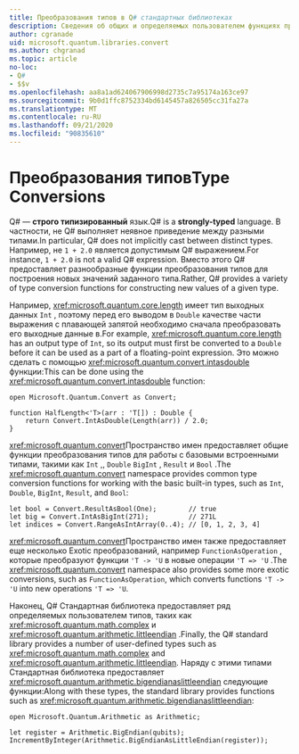 ```yaml
---
title: Преобразования типов в Q# стандартных библиотеках
description: Сведения об общих и определяемых пользователем функциях преобразования типов в Q# стандартных библиотеках.
author: cgranade
uid: microsoft.quantum.libraries.convert
ms.author: chgranad
ms.topic: article
no-loc:
- Q#
- $$v
ms.openlocfilehash: aa8a1ad624067906998d2735c7a95174a163ce97
ms.sourcegitcommit: 9b0d1ffc8752334bd6145457a826505cc31fa27a
ms.translationtype: MT
ms.contentlocale: ru-RU
ms.lasthandoff: 09/21/2020
ms.locfileid: "90835610"
---
```

# <a name="type-conversions"></a><span data-ttu-id="96d42-103">Преобразования типов</span><span class="sxs-lookup"><span data-stu-id="96d42-103">Type Conversions</span></span> #

<span data-ttu-id="96d42-104">Q# — **строго типизированный** язык.</span><span class="sxs-lookup"><span data-stu-id="96d42-104">Q# is a **strongly-typed** language.</span></span>
<span data-ttu-id="96d42-105">В частности, не Q# выполняет неявное приведение между разными типами.</span><span class="sxs-lookup"><span data-stu-id="96d42-105">In particular, Q# does not implicitly cast between distinct types.</span></span> <span data-ttu-id="96d42-106">Например, не `1 + 2.0` является допустимым Q# выражением.</span><span class="sxs-lookup"><span data-stu-id="96d42-106">For instance, `1 + 2.0` is not a valid Q# expression.</span></span>
<span data-ttu-id="96d42-107">Вместо этого Q# предоставляет разнообразные функции преобразования типов для построения новых значений заданного типа.</span><span class="sxs-lookup"><span data-stu-id="96d42-107">Rather, Q# provides a variety of type conversion functions for constructing new values of a given type.</span></span>

<span data-ttu-id="96d42-108">Например, <xref:microsoft.quantum.core.length> имеет тип выходных данных `Int` , поэтому перед его выводом в `Double` качестве части выражения с плавающей запятой необходимо сначала преобразовать его выходные данные в.</span><span class="sxs-lookup"><span data-stu-id="96d42-108">For example, <xref:microsoft.quantum.core.length> has an output type of `Int`, so its output must first be converted to a `Double` before it can be used as a part of a floating-point expression.</span></span>
<span data-ttu-id="96d42-109">Это можно сделать с помощью <xref:microsoft.quantum.convert.intasdouble> функции:</span><span class="sxs-lookup"><span data-stu-id="96d42-109">This can be done using the <xref:microsoft.quantum.convert.intasdouble> function:</span></span>

```qsharp
open Microsoft.Quantum.Convert as Convert;

function HalfLength<'T>(arr : 'T[]) : Double {
    return Convert.IntAsDouble(Length(arr)) / 2.0;
}
```

<span data-ttu-id="96d42-110"><xref:microsoft.quantum.convert>Пространство имен предоставляет общие функции преобразования типов для работы с базовыми встроенными типами, такими как `Int` ,, `Double` `BigInt` , `Result` и `Bool` .</span><span class="sxs-lookup"><span data-stu-id="96d42-110">The <xref:microsoft.quantum.convert> namespace provides common type conversion functions for working with the basic built-in types, such as `Int`, `Double`, `BigInt`, `Result`, and `Bool`:</span></span>

```qsharp
let bool = Convert.ResultAsBool(One);        // true
let big = Convert.IntAsBigInt(271);          // 271L
let indices = Convert.RangeAsIntArray(0..4); // [0, 1, 2, 3, 4]
```

<span data-ttu-id="96d42-111"><xref:microsoft.quantum.convert>Пространство имен также предоставляет еще несколько Exotic преобразований, например `FunctionAsOperation` , которые преобразуют функции `'T -> 'U` в новые операции `'T => 'U` .</span><span class="sxs-lookup"><span data-stu-id="96d42-111">The <xref:microsoft.quantum.convert> namespace also provides some more exotic conversions, such as `FunctionAsOperation`, which converts functions `'T -> 'U` into new operations `'T => 'U`.</span></span>

<span data-ttu-id="96d42-112">Наконец, Q# Стандартная библиотека предоставляет ряд определяемых пользователем типов, таких как <xref:microsoft.quantum.math.complex> и <xref:microsoft.quantum.arithmetic.littleendian> .</span><span class="sxs-lookup"><span data-stu-id="96d42-112">Finally, the Q# standard library provides a number of user-defined types such as <xref:microsoft.quantum.math.complex> and <xref:microsoft.quantum.arithmetic.littleendian>.</span></span>
<span data-ttu-id="96d42-113">Наряду с этими типами Стандартная библиотека предоставляет <xref:microsoft.quantum.arithmetic.bigendianaslittleendian> следующие функции:</span><span class="sxs-lookup"><span data-stu-id="96d42-113">Along with these types, the standard library provides functions such as <xref:microsoft.quantum.arithmetic.bigendianaslittleendian>:</span></span>

```Q#
open Microsoft.Quantum.Arithmetic as Arithmetic;

let register = Arithmetic.BigEndian(qubits);
IncrementByInteger(Arithmetic.BigEndianAsLittleEndian(register));
```

